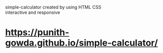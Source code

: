 simple-calculator
created by using HTML CSS  
interactive and responsive

# https://punith-gowda.github.io/simple-calculator/
